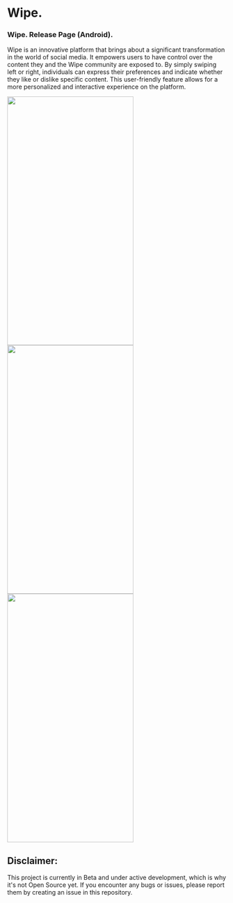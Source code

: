 # Wipe.
### Wipe. Release Page (Android).
Wipe is an innovative platform that brings about a significant transformation in the world of social media. It empowers users to have control over the content they and the Wipe community are exposed to. By simply swiping left or right, individuals can express their preferences and indicate whether they like or dislike specific content. This user-friendly feature allows for a more personalized and interactive experience on the platform.

 
<img src="https://github.com/user-attachments/assets/9589d9c1-7e29-46d8-afda-2ff77f31a2dc" width="290" height="570">
<img src="https://github.com/user-attachments/assets/91e9aa97-9fcb-460e-b6e8-f55831586dda" width="290" height="570">
<img src="https://github.com/user-attachments/assets/0641e4cc-ffb7-44ae-891f-290d3513327c" width="290" height="570">





## Disclaimer:

This project is currently in Beta and under active development, which is why it's not Open Source yet. 
If you encounter any bugs or issues, please report them by creating an issue in this repository.

